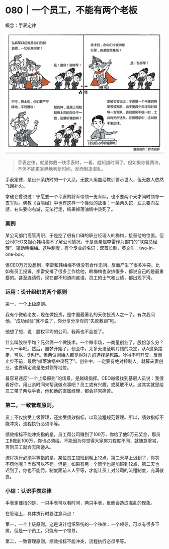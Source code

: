 # 080｜一个员工，不能有两个老板

概念：手表定律

![](img/19cef1e3be8bee1894f9fce215b879c9.jpg)

> 手表定律，就是你戴一块手表时，一看，就知道时间了。但如果你戴两块，不但不能更准确地判断时间，反而制造混乱。

手表定律，是设计系统时的一个大忌。无数人用血泪教训警示世人，但无数人依然飞蛾补火。

拿破仑曾说过：宁愿要一个平庸的将军带领一支军队，也不要两个天才同时领导一支军队。佛教《百喻经》中也有这样一个类似的故事：一条两头蛇，左头要向左游，右头要向右游，无法行走，结果掉落油锅中烫死了。

### 案例

某公司部门高管离职，于是挖了很有口碑的职业经理人韩梅梅，接替他的位置。但公司CEO又担心韩梅梅不了解公司情况，于是派亲信李雷作为部门的“联席总经理”，辅助韩梅梅。这种制度，有个专业的名词：双首长制，英文叫：two-in-one-box。

但CEO万万没想到，李雷和韩梅梅不但没有合作无间，反而产生了很多冲突。比如有员工投诉，李雷安排了很多工作给他，韩梅梅也安排很多，都说自己的是最重要的。甚至连请假，现在都不知道向谁请。员工的士气和业绩，都出现下滑。

### 运用：设计组织的两个原则

第一、一个上级原则。

我有个微软老友，现在做投资，是中国最著名的天使投资人之一了。有次我问他，“成功经验”就不说了，你分享分享你的“失败教训”吧。

他想了想，说：股权平均的公司，我再也不会投了。

什么叫股权平均？兄弟俩一个做技术，一个做市场，一商量创业了。股份怎么分？一人一半吧。然后，噩梦开始了。创业中，太多无法证明对错的决定，从A这条路走，可以，B也行。但两位创始人都觉得对方的选择是死路。吵得不可开交，反而止步不前，最后“掉落油锅中烫死了”。创业中，一定要有绝对控制人。就算夫妻创业，也要确定谁是绝对领导地位。

最容易违反“一个上级原则”的场景，是越级指挥。CEO越级找到基层人员说：我很看好你，用业余时间来帮我做点事吧？员工或有兴趣，或莫敢不从。这其实就是给员工带了两块手表，他和他的直属经理，都会非常痛苦。

### 第二，一致管理原则。

员工不仅接受上级管理，还接受绩效指标，以及流程规范管理。所以，绩效指标不能冲突，流程执行必须平等。

绩效指标不能冲突指的是，员工帮公司赚到了100万，你给了他5万元奖金，那员工B做到100万，你也必须给。不能因为你觉得大家努力程度不同，就随意增减，否则员工就会无所适从。

流程执行必须平等指的是，某位员工加班到晚上12点，第二天早上迟到了，你罚不罚他呢？当然可以不罚。但是，如果有另一个同学也是加班到12点，第二天也迟到了，你也不能罚。制度面前人人平等，才能让员工对公司的流程制度，充满敬畏。

### 小结：认识手表定律

手表定律指的是，一只手表可以看时间，两只手表，反而会造成混乱的现象。

在管理上，具体执行时要注意两点：

第一，一个上级原则。这是设计组织系统的一个铁律：一个领导，可以有很多下属，但是一个员工，只能有一个领导。

第二，一致管理原则。绩效指标不能冲突，流程执行必须平等。